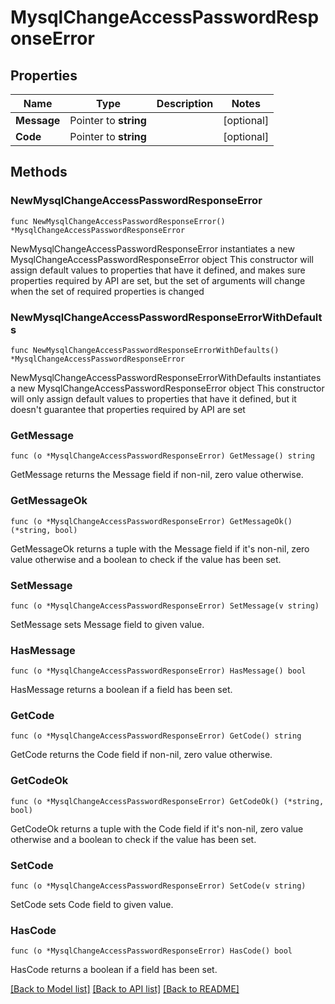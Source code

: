 # MysqlChangeAccessPasswordResponseError

## Properties

Name | Type | Description | Notes
------------ | ------------- | ------------- | -------------
**Message** | Pointer to **string** |  | [optional] 
**Code** | Pointer to **string** |  | [optional] 

## Methods

### NewMysqlChangeAccessPasswordResponseError

`func NewMysqlChangeAccessPasswordResponseError() *MysqlChangeAccessPasswordResponseError`

NewMysqlChangeAccessPasswordResponseError instantiates a new MysqlChangeAccessPasswordResponseError object
This constructor will assign default values to properties that have it defined,
and makes sure properties required by API are set, but the set of arguments
will change when the set of required properties is changed

### NewMysqlChangeAccessPasswordResponseErrorWithDefaults

`func NewMysqlChangeAccessPasswordResponseErrorWithDefaults() *MysqlChangeAccessPasswordResponseError`

NewMysqlChangeAccessPasswordResponseErrorWithDefaults instantiates a new MysqlChangeAccessPasswordResponseError object
This constructor will only assign default values to properties that have it defined,
but it doesn't guarantee that properties required by API are set

### GetMessage

`func (o *MysqlChangeAccessPasswordResponseError) GetMessage() string`

GetMessage returns the Message field if non-nil, zero value otherwise.

### GetMessageOk

`func (o *MysqlChangeAccessPasswordResponseError) GetMessageOk() (*string, bool)`

GetMessageOk returns a tuple with the Message field if it's non-nil, zero value otherwise
and a boolean to check if the value has been set.

### SetMessage

`func (o *MysqlChangeAccessPasswordResponseError) SetMessage(v string)`

SetMessage sets Message field to given value.

### HasMessage

`func (o *MysqlChangeAccessPasswordResponseError) HasMessage() bool`

HasMessage returns a boolean if a field has been set.

### GetCode

`func (o *MysqlChangeAccessPasswordResponseError) GetCode() string`

GetCode returns the Code field if non-nil, zero value otherwise.

### GetCodeOk

`func (o *MysqlChangeAccessPasswordResponseError) GetCodeOk() (*string, bool)`

GetCodeOk returns a tuple with the Code field if it's non-nil, zero value otherwise
and a boolean to check if the value has been set.

### SetCode

`func (o *MysqlChangeAccessPasswordResponseError) SetCode(v string)`

SetCode sets Code field to given value.

### HasCode

`func (o *MysqlChangeAccessPasswordResponseError) HasCode() bool`

HasCode returns a boolean if a field has been set.


[[Back to Model list]](../README.md#documentation-for-models) [[Back to API list]](../README.md#documentation-for-api-endpoints) [[Back to README]](../README.md)


